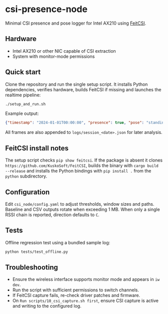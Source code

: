 # csi-presence-node

Minimal CSI presence and pose logger for Intel AX210 using [FeitCSI](https://github.com/KuskoSoft/FeitCSI).

## Hardware

* Intel AX210 or other NIC capable of CSI extraction
* System with monitor-mode permissions

## Quick start

Clone the repository and run the single setup script. It installs Python
dependencies, verifies hardware, builds FeitCSI if missing and launches the
realtime pipeline:

```bash
./setup_and_run.sh
```

Example output:

```json
{"timestamp": "2024-01-01T00:00:00", "presence": true, "pose": "standing", "direction": "L", "confidence": 0.73}
```

All frames are also appended to `logs/session_<date>.json` for later analysis.

## FeitCSI install notes

The setup script checks `pip show feitcsi`. If the package is absent it clones
`https://github.com/KuskoSoft/FeitCSI`, builds the binary with `cargo build
--release` and installs the Python bindings with `pip install .` from the
`python` subdirectory.

## Configuration

Edit `csi_node/config.yaml` to adjust thresholds, window sizes and paths.
Baseline and CSV outputs rotate when exceeding 1 MB. When only a single RSSI
chain is reported, direction defaults to `C`.

## Tests

Offline regression test using a bundled sample log:

```bash
python tests/test_offline.py
```

## Troubleshooting

* Ensure the wireless interface supports monitor mode and appears in `iw dev`.
* Run the script with sufficient permissions to switch channels.
* If FeitCSI capture fails, re-check driver patches and firmware.
* On `Run scripts/10_csi_capture.sh first`, ensure CSI capture is active and
  writing to the configured log.

